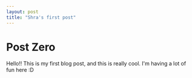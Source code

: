 ```yaml
---
layout: post
title: "Shra's first post"
---
```

# Post Zero
Hello!!
This is my first blog post, and this is really cool. I'm having a lot of fun here :D 
